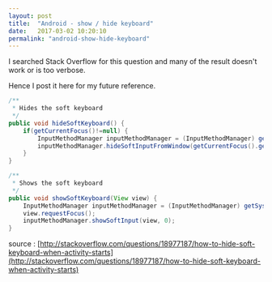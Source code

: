 ```yaml
---
layout: post
title:  "Android - show / hide keyboard"
date:   2017-03-02 10:20:10
permalink: "android-show-hide-keyboard"
---
```




I searched Stack Overflow for this question and  many of the result doesn't work or is too verbose.

Hence I post it here for my future reference.

```java
/**
 * Hides the soft keyboard
 */
public void hideSoftKeyboard() {
    if(getCurrentFocus()!=null) {
        InputMethodManager inputMethodManager = (InputMethodManager) getSystemService(INPUT_METHOD_SERVICE);
        inputMethodManager.hideSoftInputFromWindow(getCurrentFocus().getWindowToken(), 0);
    }
}

/**
 * Shows the soft keyboard
 */
public void showSoftKeyboard(View view) {
    InputMethodManager inputMethodManager = (InputMethodManager) getSystemService(INPUT_METHOD_SERVICE);
    view.requestFocus();
    inputMethodManager.showSoftInput(view, 0);
}
```

source : [http://stackoverflow.com/questions/18977187/how-to-hide-soft-keyboard-when-activity-starts](http://stackoverflow.com/questions/18977187/how-to-hide-soft-keyboard-when-activity-starts)